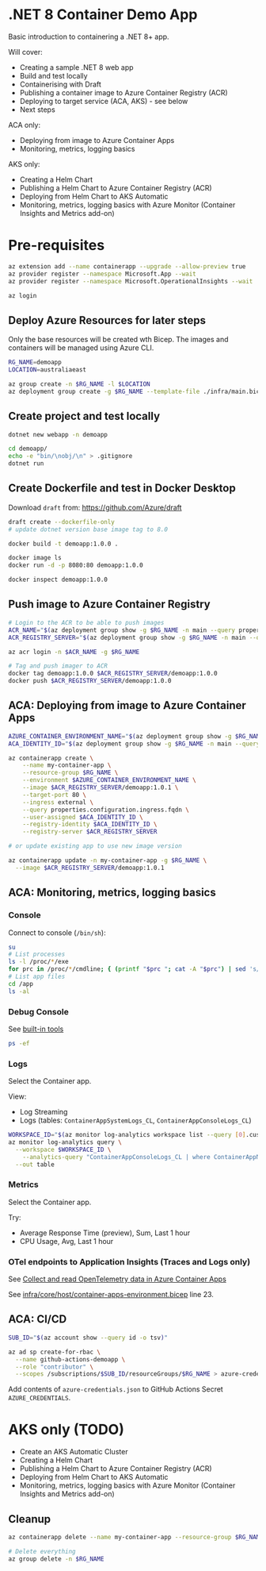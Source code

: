 # .NET 8 Container Demo App

Basic introduction to containering a .NET 8+ app.

Will cover:

- Creating a sample .NET 8 web app
- Build and test locally
- Containerising with Draft
- Publishing a container image to Azure Container Registry (ACR)
- Deploying to target service (ACA, AKS) - see below
- Next steps

ACA only:
- Deploying from image to Azure Container Apps
- Monitoring, metrics, logging basics

AKS only:
- Creating a Helm Chart
- Publishing a Helm Chart to Azure Container Registry (ACR)
- Deploying from Helm Chart to AKS Automatic
- Monitoring, metrics, logging basics with Azure Monitor (Container Insights and Metrics add-on)

# Pre-requisites

```sh
az extension add --name containerapp --upgrade --allow-preview true
az provider register --namespace Microsoft.App --wait
az provider register --namespace Microsoft.OperationalInsights --wait

az login
```

## Deploy Azure Resources for later steps

Only the base resources will be created wth Bicep.  The images and containers will be managed using Azure CLI.

```sh
RG_NAME=demoapp
LOCATION=australiaeast

az group create -n $RG_NAME -l $LOCATION
az deployment group create -g $RG_NAME --template-file ./infra/main.bicep --parameters @./infra/main.parameters.json
```

## Create project and test locally

```sh
dotnet new webapp -n demoapp

cd demoapp/
echo -e "bin/\nobj/\n" > .gitignore
dotnet run
```

## Create Dockerfile and test in Docker Desktop

Download `draft` from: https://github.com/Azure/draft

```sh
draft create --dockerfile-only
# update dotnet version base image tag to 8.0

docker build -t demoapp:1.0.0 .

docker image ls
docker run -d -p 8080:80 demoapp:1.0.0

docker inspect demoapp:1.0.0
```

## Push image to Azure Container Registry

```sh
# Login to the ACR to be able to push images
ACR_NAME="$(az deployment group show -g $RG_NAME -n main --query properties.outputs.azurE_CONTAINER_REGISTRY_NAME.value -o tsv)"
ACR_REGISTRY_SERVER="$(az deployment group show -g $RG_NAME -n main --query properties.outputs.azurE_CONTAINER_REGISTRY_ENDPOINT.value -o tsv)"

az acr login -n $ACR_NAME -g $RG_NAME

# Tag and push imager to ACR
docker tag demoapp:1.0.0 $ACR_REGISTRY_SERVER/demoapp:1.0.0
docker push $ACR_REGISTRY_SERVER/demoapp:1.0.0
```

## ACA: Deploying from image to Azure Container Apps

```sh
AZURE_CONTAINER_ENVIRONMENT_NAME="$(az deployment group show -g $RG_NAME -n main --query properties.outputs.azurE_CONTAINER_ENVIRONMENT_NAME.value -o tsv)"
ACA_IDENTITY_ID="$(az deployment group show -g $RG_NAME -n main --query properties.outputs.acA_IDENTITY_ID.value -o tsv)"

az containerapp create \
    --name my-container-app \
    --resource-group $RG_NAME \
    --environment $AZURE_CONTAINER_ENVIRONMENT_NAME \
    --image $ACR_REGISTRY_SERVER/demoapp:1.0.1 \
    --target-port 80 \
    --ingress external \
    --query properties.configuration.ingress.fqdn \
    --user-assigned $ACA_IDENTITY_ID \
    --registry-identity $ACA_IDENTITY_ID \
    --registry-server $ACR_REGISTRY_SERVER

# or update existing app to use new image version

az containerapp update -n my-container-app -g $RG_NAME \
  --image $ACR_REGISTRY_SERVER/demoapp:1.0.1
```

## ACA: Monitoring, metrics, logging basics

### Console

Connect to console (`/bin/sh`):

```sh
su
# List processes
ls -l /proc/*/exe
for prc in /proc/*/cmdline; { (printf "$prc "; cat -A "$prc") | sed 's/\^@/ /g;s|/proc/||;s|/cmdline||'; echo; }
# List app files
cd /app
ls -al
```

### Debug Console

See [built-in tools](https://learn.microsoft.com/en-us/azure/container-apps/container-debug-console?tabs=bash#built-in-tools-in-debug-console)

```sh
ps -ef
```

### Logs

Select the Container app.

View:
- Log Streaming
- Logs (tables: `ContainerAppSystemLogs_CL`, `ContainerAppConsoleLogs_CL`)

```sh
WORKSPACE_ID="$(az monitor log-analytics workspace list --query [0].customerId -o tsv)"
az monitor log-analytics query \
  --workspace $WORKSPACE_ID \
    --analytics-query "ContainerAppConsoleLogs_CL | where ContainerAppName_s contains 'my-container-app' | where TimeGenerated >= ago(30m) | project ContainerAppName_s, Log_s, TimeGenerated | order by TimeGenerated desc | take 20" \
  --out table
```

### Metrics

Select the Container app.

Try:
- Average Response Time (preview), Sum, Last 1 hour
- CPU Usage, Avg, Last 1 hour

### OTel endpoints to Application Insights (Traces and Logs only)

See [Collect and read OpenTelemetry data in Azure Container Apps](https://learn.microsoft.com/en-us/azure/container-apps/opentelemetry-agents?tabs=arm%2Carm-example)

See [infra/core/host/container-apps-environment.bicep](infra/core/host/container-apps-environment.bicep) line 23.

## ACA: CI/CD

```sh
SUB_ID="$(az account show --query id -o tsv)"

az ad sp create-for-rbac \
  --name github-actions-demoapp \
  --role "contributor" \
  --scopes /subscriptions/$SUB_ID/resourceGroups/$RG_NAME > azure-credentials.json
```

Add contents of `azure-credentials.json` to GitHub Actions Secret `AZURE_CREDENTIALS`.


# AKS only (TODO)

- Create an AKS Automatic Cluster
- Creating a Helm Chart
- Publishing a Helm Chart to Azure Container Registry (ACR)
- Deploying from Helm Chart to AKS Automatic
- Monitoring, metrics, logging basics with Azure Monitor (Container Insights and Metrics add-on)

## Cleanup

```sh
az containerapp delete --name my-container-app --resource-group $RG_NAME

# Delete everything
az group delete -n $RG_NAME
```

